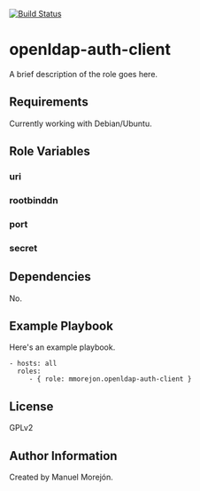 [![Build Status](https://travis-ci.org/mmorejon/openldap-auth-client.svg?branch=master)](https://travis-ci.org/mmorejon/openldap-auth-client)

openldap-auth-client
=========

A brief description of the role goes here.

Requirements
------------

Currently working with Debian/Ubuntu.

Role Variables
--------------

### uri

### rootbinddn

### port

### secret

Dependencies
------------

No.

Example Playbook
----------------

Here's an example playbook.

    - hosts: all
      roles:
         - { role: mmorejon.openldap-auth-client }

License
-------

GPLv2

Author Information
------------------

Created by Manuel Morejón.
